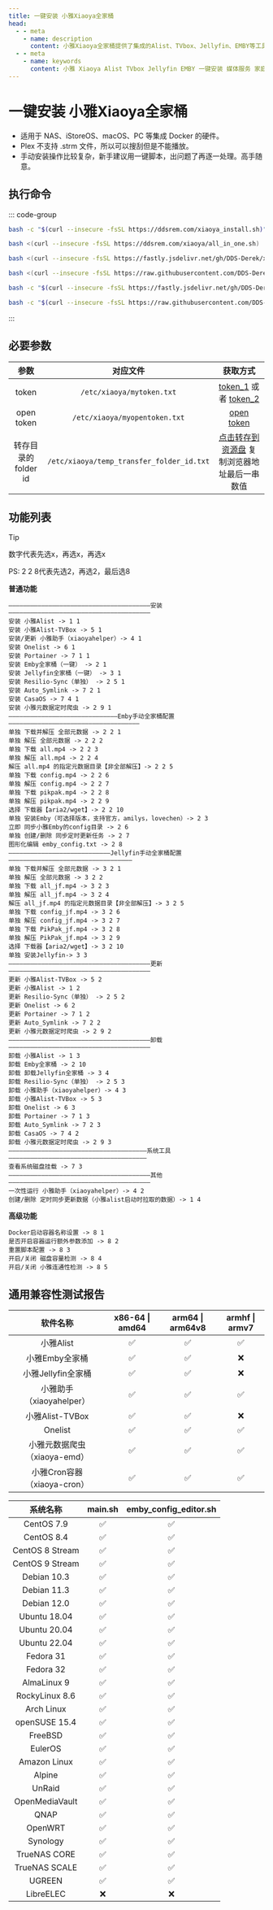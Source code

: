 ```yaml
---
title: 一键安装 小雅Xiaoya全家桶
head:
  - - meta
    - name: description
      content: 小雅Xiaoya全家桶提供了集成的Alist、TVbox、Jellyfin、EMBY等工具，帮助用户轻松搭建家庭影院和媒体服务。
  - - meta
    - name: keywords
      content: 小雅 Xiaoya Alist TVbox Jellyfin EMBY 一键安装 媒体服务 家庭影院
---
```


# 一键安装 小雅Xiaoya全家桶

- 适用于 NAS、iStoreOS、macOS、PC 等集成 Docker 的硬件。
- Plex 不支持 .strm 文件，所以可以搜刮但是不能播放。
- 手动安装操作比较复杂，新手建议用一键脚本，出问题了再逐一处理。高手随意。

## 执行命令

::: code-group

```bash [官方脚本]
bash -c "$(curl --insecure -fsSL https://ddsrem.com/xiaoya_install.sh)"
```

```bash [备用地址 (任选一条)]
bash <(curl --insecure -fsSL https://ddsrem.com/xiaoya/all_in_one.sh)

bash <(curl --insecure -fsSL https://fastly.jsdelivr.net/gh/DDS-Derek/xiaoya-alist@latest/all_in_one.sh)

bash <(curl --insecure -fsSL https://raw.githubusercontent.com/DDS-Derek/xiaoya-alist/master/all_in_one.sh)

bash -c "$(curl --insecure -fsSL https://fastly.jsdelivr.net/gh/DDS-Derek/xiaoya-alist@latest/main.sh)"

bash -c "$(curl --insecure -fsSL https://raw.githubusercontent.com/DDS-Derek/xiaoya-alist/master/main.sh)"
```

:::

## 必要参数

|        参数         |                 对应文件                  |                                                     获取方式                                                     |
| :-----------------: | :---------------------------------------: | :--------------------------------------------------------------------------------------------------------------: |
|        token        |         `/etc/xiaoya/mytoken.txt`         | [token_1](https://aliyuntoken.vercel.app/) 或者 [token_2](https://alist.nn.ci/zh/guide/drivers/aliyundrive.html) |
|     open token      |       `/etc/xiaoya/myopentoken.txt`       |                     [open token](https://alist.nn.ci/zh/guide/drivers/aliyundrive_open.html)                     |
| 转存目录的folder id | `/etc/xiaoya/temp_transfer_folder_id.txt` |             [点击转存到资源盘](https://www.aliyundrive.com/s/rP9gP3h9asE) 复制浏览器地址最后一串数值             |

## 功能列表

> [!TIP]
> 数字代表先选x，再选x，再选x
>
> PS: 2 2 8代表先选2，再选2，最后选8

**普通功能**

```shell
———————————————————————————————————————安装———————————————————————————————————————
安装 小雅Alist -> 1 1
安装 小雅Alist-TVBox -> 5 1
安装/更新 小雅助手（xiaoyahelper）-> 4 1
安装 Onelist -> 6 1
安装 Portainer -> 7 1 1
安装 Emby全家桶（一键） -> 2 1
安装 Jellyfin全家桶（一键） -> 3 1
安装 Resilio-Sync（单独） -> 2 5 1
安装 Auto_Symlink -> 7 2 1
安装 CasaOS -> 7 4 1
安装 小雅元数据定时爬虫 -> 2 9 1
——————————————————————————————Emby手动全家桶配置————————————————————————————————————
单独 下载并解压 全部元数据 -> 2 2 1
单独 解压 全部元数据 -> 2 2 2
单独 下载 all.mp4 -> 2 2 3
单独 解压 all.mp4 -> 2 2 4
解压 all.mp4 的指定元数据目录【非全部解压】-> 2 2 5
单独 下载 config.mp4 -> 2 2 6
单独 解压 config.mp4 -> 2 2 7
单独 下载 pikpak.mp4 -> 2 2 8
单独 解压 pikpak.mp4 -> 2 2 9
选择 下载器【aria2/wget】-> 2 2 10
单独 安装Emby（可选择版本，支持官方，amilys，lovechen）-> 2 3
立即 同步小雅Emby的config目录 -> 2 6
单独 创建/删除 同步定时更新任务 -> 2 7
图形化编辑 emby_config.txt -> 2 8
————————————————————————————Jellyfin手动全家桶配置——————————————————————————————————
单独 下载并解压 全部元数据 -> 3 2 1
单独 解压 全部元数据 -> 3 2 2
单独 下载 all_jf.mp4 -> 3 2 3
单独 解压 all_jf.mp4 -> 3 2 4
解压 all_jf.mp4 的指定元数据目录【非全部解压】-> 3 2 5
单独 下载 config_jf.mp4 -> 3 2 6
单独 解压 config_jf.mp4 -> 3 2 7
单独 下载 PikPak_jf.mp4 -> 3 2 8
单独 解压 PikPak_jf.mp4 -> 3 2 9
选择 下载器【aria2/wget】-> 3 2 10
单独 安装Jellyfin-> 3 3
———————————————————————————————————————更新———————————————————————————————————————
更新 小雅Alist-TVBox -> 5 2
更新 小雅Alist -> 1 2
更新 Resilio-Sync（单独） -> 2 5 2
更新 Onelist -> 6 2
更新 Portainer -> 7 1 2
更新 Auto_Symlink -> 7 2 2
更新 小雅元数据定时爬虫 -> 2 9 2
———————————————————————————————————————卸载———————————————————————————————————————
卸载 小雅Alist -> 1 3
卸载 Emby全家桶 -> 2 10
卸载 卸载Jellyfin全家桶 -> 3 4
卸载 Resilio-Sync（单独） -> 2 5 3
卸载 小雅助手（xiaoyahelper）-> 4 3
卸载 小雅Alist-TVBox -> 5 3
卸载 Onelist -> 6 3
卸载 Portainer -> 7 1 3
卸载 Auto_Symlink -> 7 2 3
卸载 CasaOS -> 7 4 2
卸载 小雅元数据定时爬虫 -> 2 9 3
——————————————————————————————————————系统工具——————————————————————————————————————
查看系统磁盘挂载 -> 7 3
———————————————————————————————————————其他———————————————————————————————————————
一次性运行 小雅助手（xiaoyahelper）-> 4 2
创建/删除 定时同步更新数据（小雅alist启动时拉取的数据）-> 1 4
```

**高级功能**

```shell
Docker启动容器名称设置 -> 8 1
是否开启容器运行额外参数添加 -> 8 2
重置脚本配置 -> 8 3
开启/关闭 磁盘容量检测 -> 8 4
开启/关闭 小雅连通性检测 -> 8 5
```

## 通用兼容性测试报告

|           软件名称           | x86-64 \| amd64 | arm64 \| arm64v8 | armhf \| armv7 |
| :--------------------------: | :-------------: | :--------------: | :------------: |
|          小雅Alist           |       ✅        |        ✅        |       ✅       |
|        小雅Emby全家桶        |       ✅        |        ✅        |       ❌       |
|      小雅Jellyfin全家桶      |       ✅        |        ✅        |       ❌       |
|   小雅助手（xiaoyahelper）   |       ✅        |        ✅        |       ✅       |
|       小雅Alist-TVBox        |       ✅        |        ✅        |       ❌       |
|           Onelist            |       ✅        |        ✅        |       ✅       |
| 小雅元数据爬虫（xiaoya-emd） |       ✅        |        ✅        |       ✅       |
| 小雅Cron容器（xiaoya-cron）  |       ✅        |        ✅        |       ✅       |

|    系统名称     | main.sh | emby_config_editor.sh |
| :-------------: | :-----: | :-------------------: |
|   CentOS 7.9    |   ✅    |          ✅           |
|   CentOS 8.4    |   ✅    |          ✅           |
| CentOS 8 Stream |   ✅    |          ✅           |
| CentOS 9 Stream |   ✅    |          ✅           |
|   Debian 10.3   |   ✅    |          ✅           |
|   Debian 11.3   |   ✅    |          ✅           |
|   Debian 12.0   |   ✅    |          ✅           |
|  Ubuntu 18.04   |   ✅    |          ✅           |
|  Ubuntu 20.04   |   ✅    |          ✅           |
|  Ubuntu 22.04   |   ✅    |          ✅           |
|    Fedora 31    |   ✅    |          ✅           |
|    Fedora 32    |   ✅    |          ✅           |
|   AlmaLinux 9   |   ✅    |          ✅           |
| RockyLinux 8.6  |   ✅    |          ✅           |
|   Arch Linux    |   ✅    |          ✅           |
|  openSUSE 15.4  |   ✅    |          ✅           |
|     FreeBSD     |   ✅    |          ✅           |
|     EulerOS     |   ✅    |          ✅           |
|  Amazon Linux   |   ✅    |          ✅           |
|     Alpine      |   ✅    |          ✅           |
|     UnRaid      |   ✅    |          ✅           |
| OpenMediaVault  |   ✅    |          ✅           |
|      QNAP       |   ✅    |          ✅           |
|     OpenWRT     |   ✅    |          ✅           |
|    Synology     |   ✅    |          ✅           |
|  TrueNAS CORE   |   ✅    |          ✅           |
|  TrueNAS SCALE  |   ✅    |          ✅           |
|     UGREEN      |   ✅    |          ✅           |
|    LibreELEC    |   ❌    |          ❌           |
